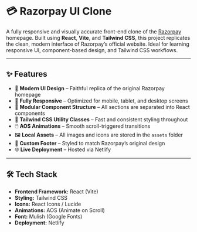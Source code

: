 # 💳 Razorpay UI Clone

A fully responsive and visually accurate front-end clone of the [Razorpay](https://razorpay.com/) homepage. Built using **React**, **Vite**, and **Tailwind CSS**, this project replicates the clean, modern interface of Razorpay’s official website. Ideal for learning responsive UI, component-based design, and Tailwind CSS workflows.

---

## ✨ Features

- 🎨 **Modern UI Design** – Faithful replica of the original Razorpay homepage
- 📱 **Fully Responsive** – Optimized for mobile, tablet, and desktop screens
- 🧩 **Modular Component Structure** – All sections are separated into React components
- 💨 **Tailwind CSS Utility Classes** – Fast and consistent styling throughout
- 🖱️ **AOS Animations** – Smooth scroll-triggered transitions
- 🖼️ **Local Assets** – All images and icons are stored in the `assets` folder
- 🦶 **Custom Footer** – Styled to match Razorpay’s original design
- 🌐 **Live Deployment** – Hosted via Netlify

---

## 🛠️ Tech Stack

- **Frontend Framework:** React (Vite)
- **Styling:** Tailwind CSS
- **Icons:** React Icons / Lucide
- **Animations:** AOS (Animate on Scroll)
- **Font:** Mulish (Google Fonts)
- **Deployment:** Netlify

